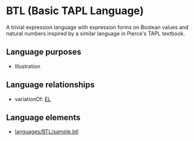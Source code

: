 # BTL (Basic TAPL Language)
A trivial expression language with expression forms on Boolean values and natural numbers inspired by a similar language in Pierce's TAPL textbook.
## Language purposes
* Illustration

## Language relationships
* variationOf: [EL](el.html)

## Language elements
* [languages/BTL/sample.btl](../../languages/BTL/sample.btl)
